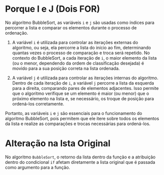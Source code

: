 # Porque I e J (Dois FOR)

No algoritmo BubbleSort, as variáveis ​`i` e `j` são usadas como índices para percorrer a lista e comparar os elementos durante o processo de ordenação.

1. A variável `i` é utilizada para controlar as iterações externas do algoritmo, ou seja, ela percorre a lista do início ao fim, determinando quantas vezes o processo de comparação e troca será repetido. No contexto do BubbleSort, a cada iteração de `i`, o maior elemento da lista (ou o menor, dependendo da ordem de classificação desejada) é movido para a sua posição correta na lista ordenada.

2. A variável `j` é utilizada para controlar as iterações internas do algoritmo. Dentro de cada iteração de `i`, a variável `j` percorre a lista da esquerda para a direita, comparando pares de elementos adjacentes. Isso permite que o algoritmo verifique se um elemento é maior (ou menor) que o próximo elemento na lista e, se necessário, os troque de posição para ordená-los corretamente.

Portanto, as variáveis ​​`i` e `j` são essenciais para o funcionamento do algoritmo BubbleSort, pois permitem que ele itere sobre todos os elementos da lista e realize as comparações e trocas necessárias para ordená-los.

# Alteração na lsta Original

No algoritmo `BubbleSort`, o retorno da lista dentro da função e a atribuição dentro do condicional `if` afetam diretamente a lista original que é passada como argumento para a função.

